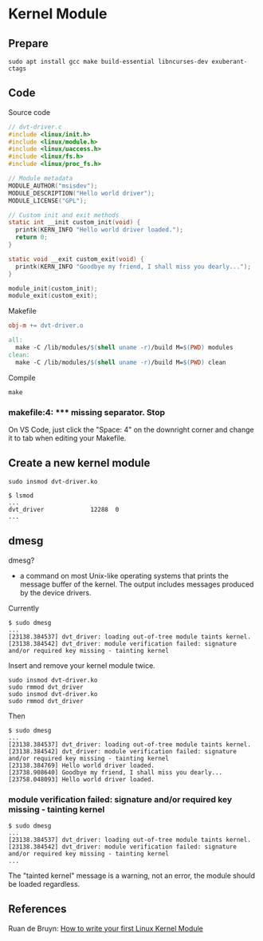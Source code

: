 # Kernel Module

## Prepare
```
sudo apt install gcc make build-essential libncurses-dev exuberant-ctags
```

## Code
Source code
```c
// dvt-driver.c
#include <linux/init.h>
#include <linux/module.h>
#include <linux/uaccess.h>
#include <linux/fs.h>
#include <linux/proc_fs.h>

// Module metadata
MODULE_AUTHOR("msisdev");
MODULE_DESCRIPTION("Hello world driver");
MODULE_LICENSE("GPL");

// Custom init and exit methods
static int __init custom_init(void) {
  printk(KERN_INFO "Hello world driver loaded.");
  return 0;
}

static void __exit custom_exit(void) {
  printk(KERN_INFO "Goodbye my friend, I shall miss you dearly...");
}

module_init(custom_init);
module_exit(custom_exit);
```

Makefile
```makefile
obj-m += dvt-driver.o

all:
  make -C /lib/modules/$(shell uname -r)/build M=$(PWD) modules
clean:
  make -C /lib/modules/$(shell uname -r)/build M=$(PWD) clean
```

Compile
```
make
```

### makefile:4: *** missing separator. Stop
On VS Code, just click the "Space: 4" on the downright corner and change it to tab when editing your Makefile.



## Create a new kernel module
```
sudo insmod dvt-driver.ko
```

```
$ lsmod
...
dvt_driver             12288  0
...
```

## dmesg
dmesg?
- a command on most Unix-like operating systems that prints the message buffer of the kernel. The output includes messages produced by the device drivers.

Currently 
```
$ sudo dmesg
...
[23138.384537] dvt_driver: loading out-of-tree module taints kernel.
[23138.384542] dvt_driver: module verification failed: signature and/or required key missing - tainting kernel
```

Insert and remove your kernel module twice.
```
sudo insmod dvt-driver.ko
sudo rmmod dvt_driver
sudo insmod dvt-driver.ko
sudo rmmod dvt_driver
```

Then 
```
$ sudo dmesg
...
[23138.384537] dvt_driver: loading out-of-tree module taints kernel.
[23138.384542] dvt_driver: module verification failed: signature and/or required key missing - tainting kernel
[23138.384769] Hello world driver loaded.
[23738.908640] Goodbye my friend, I shall miss you dearly...
[23758.048093] Hello world driver loaded.
```

### module verification failed: signature and/or required key missing - tainting kernel
```
$ sudo dmesg
...
[23138.384537] dvt_driver: loading out-of-tree module taints kernel.
[23138.384542] dvt_driver: module verification failed: signature and/or required key missing - tainting kernel
...
```

The "tainted kernel" message is a warning, not an error, the module should be loaded regardless.



## References

Ruan de Bruyn: [How to write your first Linux Kernel Module](https://medium.com/dvt-engineering/how-to-write-your-first-linux-kernel-module-cf284408beeb)

